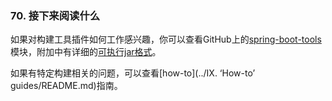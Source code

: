 ### 70. 接下来阅读什么

如果对构建工具插件如何工作感兴趣，你可以查看GitHub上的[spring-boot-tools](https://github.com/spring-projects/spring-boot/tree/v2.0.0.M7/spring-boot-tools)模块，附加中有详细的[可执行jar格式](https://docs.spring.io/spring-boot/docs/2.0.0.RELEASE/reference/htmlsingle/#executable-jar)。

如果有特定构建相关的问题，可以查看[how-to](../IX. ‘How-to’ guides/README.md)指南。

